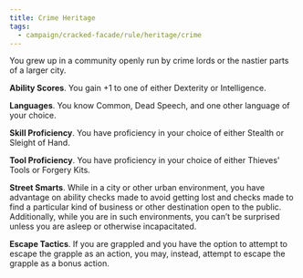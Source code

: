 ```yaml
---
title: Crime Heritage
tags:
  - campaign/cracked-facade/rule/heritage/crime
---
```


You grew up in a community openly run by crime lords or the nastier parts of a larger city.

**Ability Scores**. You gain +1 to one of either Dexterity or Intelligence.

**Languages**. You know Common, Dead Speech, and one other language of your choice.

**Skill Proficiency**. You have proficiency in your choice of either Stealth or Sleight of Hand.

**Tool Proficiency**. You have proficiency in your choice of either Thieves' Tools or Forgery Kits.

**Street Smarts**. While in a city or other urban environment, you have advantage on ability checks made to avoid getting lost and checks made to find a particular kind of business or other destination open to the public. Additionally, while you are in such environments, you can’t be surprised unless you are asleep or otherwise incapacitated.

**Escape Tactics**. If you are grappled and you have the option to attempt to escape the grapple as an action, you may, instead, attempt to escape the grapple as a bonus action.

